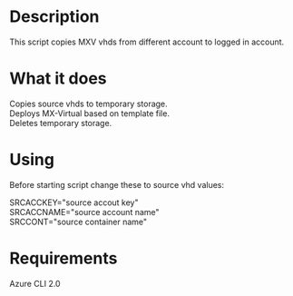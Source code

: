 # Description
This script copies MXV vhds from different account to logged in account.


# What it does

Copies source vhds to temporary storage.  
Deploys MX-Virtual based on template file.  
Deletes temporary storage.

# Using

Before starting script change these to source vhd values:

SRCACCKEY="source accout key"  
SRCACCNAME="source account name"  
SRCCONT="source container name"


# Requirements
Azure CLI 2.0